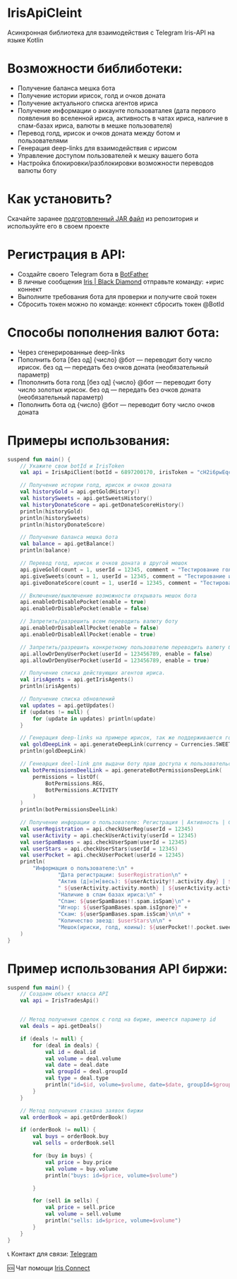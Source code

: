 # IrisApiCleint

Асинхронная библиотека для взаимодействия с Telegram Iris-API на языке Kotlin

# Возможности библиботеки:
  - Получение баланса мешка бота
  - Получение истории ирисок, голд и очков доната
  - Получение актуального списка агентов ириса
  - Получение информации о аккаунте пользоваталея (дата первого появления во вселенной ириса, активность в чатах ириса, наличие в спам-базах ириса, валюты в мешке пользователя)
  - Перевод голд, ирисок и очков доната между ботом и пользователями
  - Генерация deep-links для взаимодействия с ирисом 
  - Управление доступом пользователей к мешку вашего бота
  - Настройка блокировки/разблокировки возможности переводов валюты боту 
  
    
# Как установить?  
Скачайте заранее [подготовленный JAR файл](https://github.com/gausvanya/IrisClientAPI/releases) из репозитория и используйте его в своем проекте  

# Регистрация в API:  
 - Создайте своего Telegram бота в [BotFather](https://t.me/BotFather)
 - В личные сообщения [Iris | Black Diamond](https://t.me/iris_black_bot) отправьте команду: +ирис коннект
 - Выполните требования бота для проверки и получите свой токен
 - Сбросить токен можно по команде: коннект сбросить токен @BotId


# Способы пополнения валют бота:
 - Через сгенерированные deep-links
 - Пополнить бота [без од] {число} @бот — переводит боту число ирисок.  без од —  передать без очков доната (необязательный параметр)
 - Ппополнить бота голд [без од] {число} @бот — переводит боту число золотых ирисок.  без од —  передать без очков доната (необязательный параметр)
 - Пополнить бота од {число} @бот — переводит боту число очков доната
  
# Примеры использования:
```kotlin
suspend fun main() {
    // Укажите свои botId и IrisToken
    val api = IrisApiClient(botId = 6897200170, irisToken = "cH2i6pwEqcpDWmSaEOrEaUWjfqda52Lj")

    // Получение истории голд, ирисок и очков доната
    val historyGold = api.getGoldHistory()
    val historySweets = api.getSweetsHistory()
    val historyDonateScore = api.getDonateScoreHistory()
    println(historyGold)
    println(historySweets)
    println(historyDonateScore)

    // Получение баланса мешка бота
    val balance = api.getBalance()
    println(balance)

    // Перевод голд, ирисок и очков доната в другой мешок
    api.giveGold(count = 1, userId = 12345, comment = "Тестирование голд")
    api.giveSweets(count = 1, userId = 12345, comment = "Тестирование ирисок")
    api.giveDonateScore(count = 1, userId = 12345, comment = "Тестирование очков доната")

    // Включение/выключение возможности открывать мешок бота
    api.enableOrDisablePocket(enable = true)
    api.enableOrDisablePocket(enable = false)

    // Запретить/разрешить всем переводить валюту боту
    api.enableOrDisableAllPocket(enable = false)
    api.enableOrDisableAllPocket(enable = true)

    // Запретить/разрешить конкретному пользователю переводить валюту боту
    api.allowOrDenyUserPocket(userId = 123456789, enable = false)
    api.allowOrDenyUserPocket(userId = 123456789, enable = true)

    // Получение списка действующих агентов ириса.
    val irisAgents = api.getIrisAgents()
    println(irisAgents)

    // Получение списка обновлений
    val updates = api.getUpdates()
    if (updates != null) {
        for (update in updates) println(update)
    }

    // Генерация deep-links на примере ирисок, так же поддерживаются голд и очки доната
    val goldDeepLink = api.generateDeepLink(currency = Currencies.SWEETS, count = 1, comment = "тест_ирисок")
    println(goldDeepLink)

    // Генеарция deel-link для выдачи боту прав доступа к пользовательским данным ириса
    val botPermissionsDeelLink = api.generateBotPermissionsDeepLink(
        permissions = listOf(
            BotPermissions.REG,
            BotPermissions.ACTIVITY
        )
    )
    println(botPermissionsDeelLink)

    // Получение инфорации о пользователе: Регистрация | Активность | Спам-Базы |
    val userRegistration = api.checkUserReg(userId = 12345)
    val userActivity = api.checkUserActivity(userId = 12345)
    val userSpamBases = api.checkUserSpam(userId = 12345)
    val userStars = api.checkUserStars(userId = 12345)
    val userPocket = api.checkUserPocket(userId = 12345)
    println(
        "Информация о пользователе:\n" +
                "Дата регистрации: $userRegistration\n" +
                "Актив (д|н|м|весь): ${userActivity!!.activity.day} | ${userActivity.activity.week} |" +
                " ${userActivity.activity.month} | ${userActivity.activity.total}\n\n" +
                "Наличие в спам базах ириса:\n" +
                "Спам: ${userSpamBases!!.spam.isSpam}\n" +
                "Игнор: ${userSpamBases.spam.isIgnore}" +
                "Скам: ${userSpamBases.spam.isScam}\n\n" +
                "Количество звезд: $userStars\n\n" +
                "Мешок(ириски, голд, коины): ${userPocket!!.pocket.sweets} | ${userPocket.pocket.gold} | ${userPocket.pocket.coins}"
    )
}
```

# Пример использования API биржи:  
```kotlin
suspend fun main() {
    // Создаем объект класса API
    val api = IrisTradesApi()


    // Метод получения сделок с голд на бирже, имеется параметр id
    val deals = api.getDeals()

    if (deals != null) {
        for (deal in deals) {
            val id = deal.id
            val volume = deal.volume
            val date = deal.date
            val groupId = deal.groupId
            val type = deal.type
            println("id=$id, volume=$volume, date=$date, groupId=$groupId, type=$type")
        }
    }

    // Метод получения стакана заявок биржи
    val orderBook = api.getOrderBook()

    if (orderBook != null) {
        val buys = orderBook.buy
        val sells = orderBook.sell

        for (buy in buys) {
            val price = buy.price
            val volume = buy.volume
            println("buys: id=$price, volume=$volume")

        }

        for (sell in sells) {
            val price = sell.price
            val volume = sell.volume
            println("sells: id=$price, volume=$volume")
        }
    }
}
```
  
📞 Контакт для связи: [Telegram](https://t.me/gausvanya)  
  
🆘 Чат помощи [Iris Connect](https://t.me/+AweQAYgm5hwyNjky)
